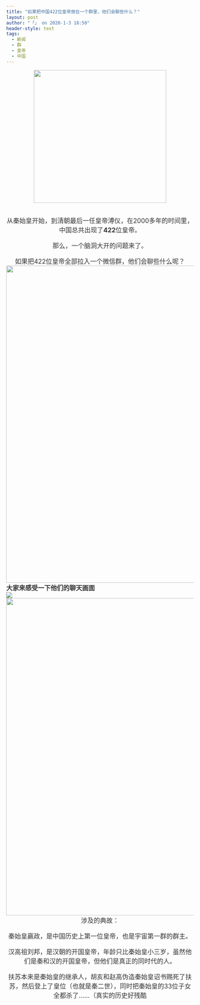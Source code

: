 ```yaml
---
title: "如果把中国422位皇帝放在一个群里，他们会聊些什么？"
layout: post
author: "「」 on 2020-1-3 18:50"
header-style: text
tags:
  - 新闻
  - 群
  - 皇帝
  - 中国
---
```


<head></head>
<body>
 <div align="center"> 
  <ignore_js_op> 
   <img aid="1324763" src="https://bbs.boniu123.cc/data/attachment/forum/202001/03/101340dqt4zkaz4c1jf161.jpg" zoomfile="data/attachment/forum/202001/03/101340dqt4zkaz4c1jf161.jpg" file="data/attachment/forum/202001/03/101340dqt4zkaz4c1jf161.jpg" width="356" inpost="1"> 
   <div class="tip tip_4 aimg_tip" id="aimg_1324763_menu" style="position: absolute; display: none" disautofocus="true"> 
    <div class="xs0"> 
     <p><strong>1.jpg</strong> <em class="xg1">(14.91 KB, 下载次数: 0)</em></p> 
     <p> <a href="forum.php?mod=attachment&amp;aid=MTMyNDc2M3xhYmQ1YWY2MHwxNTc4MDU3MjczfDB8NTQ1ODI0&amp;nothumb=yes" target="_blank">下载附件</a> &nbsp;<a href="javascript:;" onclick="showWindow(this.id, this.getAttribute('url'), 'get', 0);" id="savephoto_1324763" url="home.php?mod=spacecp&amp;ac=album&amp;op=saveforumphoto&amp;aid=1324763&amp;handlekey=savephoto_1324763">保存到相册</a> </p> 
     <p class="xg1 y"><span title="2020-1-3 10:13">11&nbsp;小时前</span> 上传</p> 
    </div> 
    <div class="tip_horn"></div> 
   </div> 
  </ignore_js_op> 
 </div>
 <br> 
 <br> 
 <div align="center"> 
  <div align="center"> 
   <font style="color:rgb(51, 51, 51)"><font face="-apple-system-font, BlinkMacSystemFont, &amp;quot"><font style="font-size:17px">从秦始皇开始，到清朝最后一任皇帝溥仪，在2000多年的时间里，中国总共出现了<strong>422</strong>位皇帝。</font></font></font> 
  </div> 
  <br> 
  <div align="center"> 
   <font style="color:rgb(51, 51, 51)"><font face="-apple-system-font, BlinkMacSystemFont, &amp;quot"><font style="font-size:17px">那么，一个脑洞大开的问题来了。</font></font></font> 
  </div> 
  <br> 
  <div align="center"> 
   <font style="color:rgb(51, 51, 51)"><font face="-apple-system-font, BlinkMacSystemFont, &amp;quot"><font style="font-size:17px">如果把422位皇帝全部拉入一个微信群，他们会聊些什么呢？</font></font></font> 
  </div> 
  <div align="center"> 
   <font style="color:rgb(51, 51, 51)"><font face="-apple-system-font, BlinkMacSystemFont, &amp;quot"><font style="font-size:17px"> 
      <ignore_js_op> 
       <img aid="1324764" src="https://bbs.boniu123.cc/data/attachment/forum/202001/03/101426xfbqtqxf9bseb3qq.jpg" zoomfile="data/attachment/forum/202001/03/101426xfbqtqxf9bseb3qq.jpg" file="data/attachment/forum/202001/03/101426xfbqtqxf9bseb3qq.jpg" width="850" inpost="1"> 
       <div class="tip tip_4 aimg_tip" id="aimg_1324764_menu" style="position: absolute; display: none" disautofocus="true"> 
        <div class="xs0"> 
         <p><strong>2.jpg</strong> <em class="xg1">(45.43 KB, 下载次数: 0)</em></p> 
         <p> <a href="forum.php?mod=attachment&amp;aid=MTMyNDc2NHxhY2NjYzBkOHwxNTc4MDU3MjczfDB8NTQ1ODI0&amp;nothumb=yes" target="_blank">下载附件</a> &nbsp;<a href="javascript:;" onclick="showWindow(this.id, this.getAttribute('url'), 'get', 0);" id="savephoto_1324764" url="home.php?mod=spacecp&amp;ac=album&amp;op=saveforumphoto&amp;aid=1324764&amp;handlekey=savephoto_1324764">保存到相册</a> </p> 
         <p class="xg1 y"><span title="2020-1-3 10:14">11&nbsp;小时前</span> 上传</p> 
        </div> 
        <div class="tip_horn"></div> 
       </div> 
      </ignore_js_op> </font></font></font> 
  </div> 
  <div align="left"> 
   <font style="color:rgb(51, 51, 51)"><font face="-apple-system-font, BlinkMacSystemFont, &amp;quot"><font style="font-size:17px"><strong>大家来感受一下他们的聊天画面</strong></font></font></font> 
  </div> 
  <div align="left"> 
   <font style="color:rgb(51, 51, 51)"></font> 
  </div> 
  <div align="left"> 
   <font style="color:rgb(51, 51, 51)"><font face="-apple-system-font, BlinkMacSystemFont, &amp;quot"><font style="font-size:17px"><img src="https://bbs.boniu123.cc/static/image/smiley/2jingz/19.gif" smilieid="329"></font></font></font> 
  </div> 
  <div align="left"> 
   <font style="color:rgb(51, 51, 51)"><font face="-apple-system-font, BlinkMacSystemFont, &amp;quot"><font size="2"> 
      <ignore_js_op> 
       <img aid="1324765" src="https://bbs.boniu123.cc/data/attachment/forum/202001/03/101507ency4341335z42c3.jpg" zoomfile="data/attachment/forum/202001/03/101507ency4341335z42c3.jpg" file="data/attachment/forum/202001/03/101507ency4341335z42c3.jpg" width="850" inpost="1"> 
       <div class="tip tip_4 aimg_tip" id="aimg_1324765_menu" style="position: absolute; display: none" disautofocus="true"> 
        <div class="xs0"> 
         <p><strong>3.jpg</strong> <em class="xg1">(169.11 KB, 下载次数: 0)</em></p> 
         <p> <a href="forum.php?mod=attachment&amp;aid=MTMyNDc2NXxjYzIzZmJjMHwxNTc4MDU3MjczfDB8NTQ1ODI0&amp;nothumb=yes" target="_blank">下载附件</a> &nbsp;<a href="javascript:;" onclick="showWindow(this.id, this.getAttribute('url'), 'get', 0);" id="savephoto_1324765" url="home.php?mod=spacecp&amp;ac=album&amp;op=saveforumphoto&amp;aid=1324765&amp;handlekey=savephoto_1324765">保存到相册</a> </p> 
         <p class="xg1 y"><span title="2020-1-3 10:15">10&nbsp;小时前</span> 上传</p> 
        </div> 
        <div class="tip_horn"></div> 
       </div> 
      </ignore_js_op> </font></font></font> 
  </div> 
  <div align="center"> 
   <font style="color:rgb(51, 51, 51)"><font face="-apple-system-font, BlinkMacSystemFont, &amp;quot"><font style="font-size:17px">涉及的典故：</font></font></font> 
  </div> 
  <br> 
  <div align="center"> 
   <font style="color:rgb(51, 51, 51)"><font face="-apple-system-font, BlinkMacSystemFont, &amp;quot"><font style="font-size:17px">秦始皇嬴政，是中国历史上第一位皇帝，也是宇宙第一群的群主。</font></font></font> 
  </div> 
  <br> 
  <div align="center"> 
   <font style="color:rgb(51, 51, 51)"><font face="-apple-system-font, BlinkMacSystemFont, &amp;quot"><font style="font-size:17px">汉高祖刘邦，是汉朝的开国皇帝，年龄只比秦始皇小三岁，虽然他们是秦和汉的开国皇帝，但他们是真正的同时代的人。</font></font></font> 
  </div> 
  <br> 
  <div align="center"> 
   <font style="color:rgb(51, 51, 51)"><font face="-apple-system-font, BlinkMacSystemFont, &amp;quot"><font style="font-size:17px">扶苏本来是秦始皇的继承人，胡亥和赵高伪造秦始皇诏书赐死了扶苏，然后登上了皇位（也就是秦二世），同时把秦始皇的33位子女全都杀了……（真实的历史好残酷 </font></font></font> 
  </div> 
 </div>
</body>


